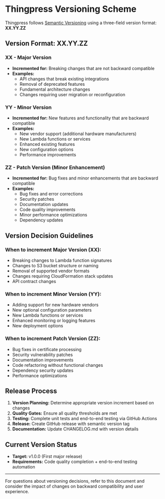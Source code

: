 # Thingpress Versioning Scheme

Thingpress follows [Semantic Versioning](https://semver.org/) using a three-field version format: **XX.YY.ZZ**

## Version Format: XX.YY.ZZ

### XX - Major Version
- **Incremented for:** Breaking changes that are not backward compatible
- **Examples:**
  - API changes that break existing integrations
  - Removal of deprecated features
  - Fundamental architecture changes
  - Changes requiring user migration or reconfiguration

### YY - Minor Version  
- **Incremented for:** New features and functionality that are backward compatible
- **Examples:**
  - New vendor support (additional hardware manufacturers)
  - New Lambda functions or services
  - Enhanced existing features
  - New configuration options
  - Performance improvements

### ZZ - Patch Version (Minor Enhancement)
- **Incremented for:** Bug fixes and minor enhancements that are backward compatible
- **Examples:**
  - Bug fixes and error corrections
  - Security patches
  - Documentation updates
  - Code quality improvements
  - Minor performance optimizations
  - Dependency updates

## Version Decision Guidelines

### When to increment Major Version (XX):
- Breaking changes to Lambda function signatures
- Changes to S3 bucket structure or naming
- Removal of supported vendor formats
- Changes requiring CloudFormation stack updates
- API contract changes

### When to increment Minor Version (YY):
- Adding support for new hardware vendors
- New optional configuration parameters
- New Lambda functions or services
- Enhanced monitoring or logging features
- New deployment options

### When to increment Patch Version (ZZ):
- Bug fixes in certificate processing
- Security vulnerability patches
- Documentation improvements
- Code refactoring without functional changes
- Dependency security updates
- Performance optimizations

## Release Process

1. **Version Planning:** Determine appropriate version increment based on changes
2. **Quality Gates:** Ensure all quality thresholds are met
3. **Testing:** Complete unit tests and end-to-end testing via GitHub Actions
4. **Release:** Create GitHub release with semantic version tag
5. **Documentation:** Update CHANGELOG.md with version details

## Current Version Status

- **Target:** v1.0.0 (First major release)
- **Requirements:** Code quality completion + end-to-end testing automation

---

For questions about versioning decisions, refer to this document and consider the impact of changes on backward compatibility and user experience.
